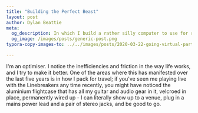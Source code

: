```yaml
---
title: "Building the Perfect Beast"
layout: post
author: Dylan Beattie
meta: 
  og_description: In which I build a rather silly computer to use for running online presentations and workshops.
  og_image: /images/posts/generic-post.png
typora-copy-images-to: ../../images/posts/2020-03-22-going-virtual-part-3

---
```

I'm an optimiser. I notice the inefficiencies and friction in the way life works, and I try to make it better. One of the areas where this has manifested over the last five years is in how I pack for travel; if you've seen me playing live with the Linebreakers any time recently, you might have noticed the aluminium flightcase that has all my guitar and audio gear in it, velcroed in place, permanently wired up - I can literally show up to a venue, plug in a mains power lead and a pair of stereo jacks, and be good to go.


